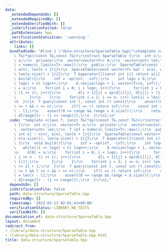 ```yaml
---
data:
  _extendedDependsOn: []
  _extendedRequiredBy: []
  _extendedVerifiedWith: []
  _isVerificationFailed: false
  _pathExtension: hpp
  _verificationStatusIcon: ':warning:'
  attributes:
    links: []
  bundledCode: "#line 1 \"data-structure/SparseTable.hpp\"\ntemplate <class T, const\
    \ T&(*op)(const T&,const T&)>\r\nstruct SparseTable {\r\n  int n;\r\n  vector<T>\
    \ a;\r\n  private:\r\n  vector<vector<T>> d;\r\n  vector<int> len;\r\n  T inf\
    \ = numeric_limits<T>::max();\r\n  public:\r\n  SparseTable(const int n) : n(n),\
    \ a(n), len(n + 1){}\r\n  SparseTable(const vector<T> &a) : a(a), n(a.size()),\
    \ len(a.size() + 1){}\r\n  T &operator[](const int i){ return a[i]; }\r\n  void\
    \ build(){\r\n    inf = -op(inf, -inf);\r\n    int logn = 0;\r\n    while((1 <<\
    \ logn) < n) logn++;\r\n    d.resize(logn + 1, vector<T>(n, inf));\r\n    d[0]\
    \ = a;\r\n    for(int i = 0; i < logn; i++){\r\n      for(int j = 0; j <= n -\
    \ (1 << i); j++){\r\n        d[i + 1][j] = op(d[i][j], d[i][j + (1 << i)]);\r\n\
    \      }\r\n    }\r\n    for(int i = 2; i <= n; i++) len[i] = len[i >> 1] + 1;\r\
    \n  }\r\n  T query(const int l, const int r) const{\r\n    assert(0 <= l && l\
    \ <= r && r <= n);\r\n    if(l == r) return inf;\r\n    const int range = len[r\
    \ - l];\r\n    assert(0 <= range && range < d.size());\r\n    return op(d[range][l],\
    \ d[range][r - (1 << range)]);\r\n  }\r\n};\n"
  code: "template <class T, const T&(*op)(const T&,const T&)>\r\nstruct SparseTable\
    \ {\r\n  int n;\r\n  vector<T> a;\r\n  private:\r\n  vector<vector<T>> d;\r\n\
    \  vector<int> len;\r\n  T inf = numeric_limits<T>::max();\r\n  public:\r\n  SparseTable(const\
    \ int n) : n(n), a(n), len(n + 1){}\r\n  SparseTable(const vector<T> &a) : a(a),\
    \ n(a.size()), len(a.size() + 1){}\r\n  T &operator[](const int i){ return a[i];\
    \ }\r\n  void build(){\r\n    inf = -op(inf, -inf);\r\n    int logn = 0;\r\n \
    \   while((1 << logn) < n) logn++;\r\n    d.resize(logn + 1, vector<T>(n, inf));\r\
    \n    d[0] = a;\r\n    for(int i = 0; i < logn; i++){\r\n      for(int j = 0;\
    \ j <= n - (1 << i); j++){\r\n        d[i + 1][j] = op(d[i][j], d[i][j + (1 <<\
    \ i)]);\r\n      }\r\n    }\r\n    for(int i = 2; i <= n; i++) len[i] = len[i\
    \ >> 1] + 1;\r\n  }\r\n  T query(const int l, const int r) const{\r\n    assert(0\
    \ <= l && l <= r && r <= n);\r\n    if(l == r) return inf;\r\n    const int range\
    \ = len[r - l];\r\n    assert(0 <= range && range < d.size());\r\n    return op(d[range][l],\
    \ d[range][r - (1 << range)]);\r\n  }\r\n};"
  dependsOn: []
  isVerificationFile: false
  path: data-structure/SparseTable.hpp
  requiredBy: []
  timestamp: '2023-03-13 02:01:43+09:00'
  verificationStatus: LIBRARY_NO_TESTS
  verifiedWith: []
documentation_of: data-structure/SparseTable.hpp
layout: document
redirect_from:
- /library/data-structure/SparseTable.hpp
- /library/data-structure/SparseTable.hpp.html
title: data-structure/SparseTable.hpp
---
```

